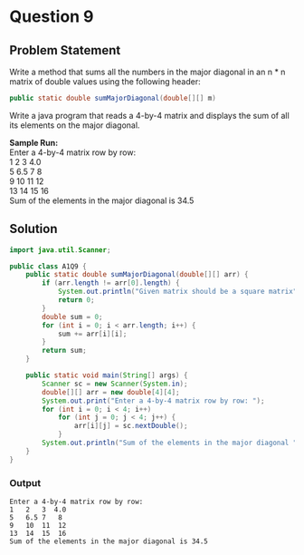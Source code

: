 # Question 9

## Problem Statement
Write a method that sums all the numbers in the major diagonal in an n * n matrix of double values using the following header: 
```java
public static double sumMajorDiagonal(double[][] m) 
```
Write a java program that reads a 4-by-4 matrix and displays the sum of all its elements on the major diagonal.  
 
__Sample Run:__<br>
Enter a 4-by-4 matrix row by row: <br>
1   2   3  4.0 <br>
5   6.5 7   8 <br>
9   10  11  12 <br>
13  14  15  16 <br>
Sum of the elements in the major diagonal is 34.5

## Solution
```java
import java.util.Scanner;

public class A1Q9 {
    public static double sumMajorDiagonal(double[][] arr) {
        if (arr.length != arr[0].length) {
            System.out.println("Given matrix should be a square matrix");
            return 0;
        }
        double sum = 0;
        for (int i = 0; i < arr.length; i++) {
            sum += arr[i][i];
        }
        return sum;
    }

    public static void main(String[] args) {
        Scanner sc = new Scanner(System.in);
        double[][] arr = new double[4][4];
        System.out.print("Enter a 4-by-4 matrix row by row: ");
        for (int i = 0; i < 4; i++)
            for (int j = 0; j < 4; j++) {
                arr[i][j] = sc.nextDouble();
            }
        System.out.println("Sum of the elements in the major diagonal " + sumMajorDiagonal(arr));
    }
}
```

### Output
```
Enter a 4-by-4 matrix row by row: 
1   2   3  4.0 
5   6.5 7   8 
9   10  11  12
13  14  15  16
Sum of the elements in the major diagonal is 34.5
```